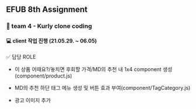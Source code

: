 ## EFUB 8th Assignment

### 🧑‍ team 4 - Kurly clone coding
#### 💻 client 작업 진행 (21.05.29. ~ 06.05)

✅ 담당 ROLE
- 이 상품 어때요?/놓치면 후회할 가격/MD의 추천 내 1x4 component 생성(component/product.js)

-  MD의 추천 하단 태그 메뉴 생성 및 버튼 효과 부여(component/TagCategory.js)

-  광고 이미지 추가
